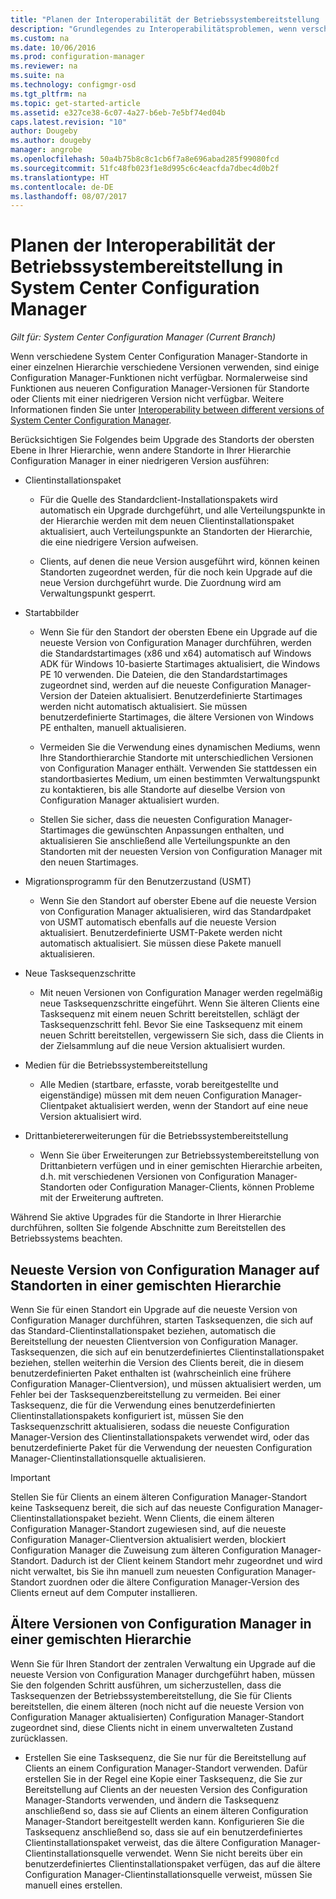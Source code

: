 ```yaml
---
title: "Planen der Interoperabilität der Betriebssystembereitstellung | Microsoft-Dokumentation"
description: "Grundlegendes zu Interoperabilitätsproblemen, wenn verschiedene System Center Configuration Manager-Standorte in einer einzelnen Hierarchie verschiedene Versionen verwenden."
ms.custom: na
ms.date: 10/06/2016
ms.prod: configuration-manager
ms.reviewer: na
ms.suite: na
ms.technology: configmgr-osd
ms.tgt_pltfrm: na
ms.topic: get-started-article
ms.assetid: e327ce38-6c07-4a27-b6eb-7e5bf74ed04b
caps.latest.revision: "10"
author: Dougeby
ms.author: dougeby
manager: angrobe
ms.openlocfilehash: 50a4b75b8c8c1cb6f7a8e696abad285f99080fcd
ms.sourcegitcommit: 51fc48fb023f1e8d995c6c4eacfda7dbec4d0b2f
ms.translationtype: HT
ms.contentlocale: de-DE
ms.lasthandoff: 08/07/2017
---
```

# <a name="planning-for-operating-system-deployment-interoperability-in-system-center-configuration-manager"></a>Planen der Interoperabilität der Betriebssystembereitstellung in System Center Configuration Manager

*Gilt für: System Center Configuration Manager (Current Branch)*

Wenn verschiedene System Center Configuration Manager-Standorte in einer einzelnen Hierarchie verschiedene Versionen verwenden, sind einige Configuration Manager-Funktionen nicht verfügbar. Normalerweise sind Funktionen aus neueren Configuration Manager-Versionen für Standorte oder Clients mit einer niedrigeren Version nicht verfügbar. Weitere Informationen finden Sie unter [Interoperability between different versions of System Center Configuration Manager](../../core/plan-design/hierarchy/interoperability-between-different-versions.md).  

 Berücksichtigen Sie Folgendes beim Upgrade des Standorts der obersten Ebene in Ihrer Hierarchie, wenn andere Standorte in Ihrer Hierarchie Configuration Manager in einer niedrigeren Version ausführen:  

-   Clientinstallationspaket  

    -   Für die Quelle des Standardclient-Installationspakets wird automatisch ein Upgrade durchgeführt, und alle Verteilungspunkte in der Hierarchie werden mit dem neuen Clientinstallationspaket aktualisiert, auch Verteilungspunkte an Standorten der Hierarchie, die eine niedrigere Version aufweisen.  

    -   Clients, auf denen die neue Version ausgeführt wird, können keinen Standorten zugeordnet werden, für die noch kein Upgrade auf die neue Version durchgeführt wurde. Die Zuordnung wird am Verwaltungspunkt gesperrt.  

-   Startabbilder  

    -   Wenn Sie für den Standort der obersten Ebene ein Upgrade auf die neueste Version von Configuration Manager durchführen, werden die Standardstartimages (x86 und x64) automatisch auf Windows ADK für Windows 10-basierte Startimages aktualisiert, die Windows PE 10 verwenden. Die Dateien, die den Standardstartimages zugeordnet sind, werden auf die neueste Configuration Manager-Version der Dateien aktualisiert. Benutzerdefinierte Startimages werden nicht automatisch aktualisiert. Sie müssen benutzerdefinierte Startimages, die ältere Versionen von Windows PE enthalten, manuell aktualisieren.  

    -   Vermeiden Sie die Verwendung eines dynamischen Mediums, wenn Ihre Standorthierarchie Standorte mit unterschiedlichen Versionen von Configuration Manager enthält. Verwenden Sie stattdessen ein standortbasiertes Medium, um einen bestimmten Verwaltungspunkt zu kontaktieren, bis alle Standorte auf dieselbe Version von Configuration Manager aktualisiert wurden.  

    -   Stellen Sie sicher, dass die neuesten Configuration Manager-Startimages die gewünschten Anpassungen enthalten, und aktualisieren Sie anschließend alle Verteilungspunkte an den Standorten mit der neuesten Version von Configuration Manager mit den neuen Startimages.  

-   Migrationsprogramm für den Benutzerzustand (USMT)  

    -   Wenn Sie den Standort auf oberster Ebene auf die neueste Version von Configuration Manager aktualisieren, wird das Standardpaket von USMT automatisch ebenfalls auf die neueste Version aktualisiert. Benutzerdefinierte USMT-Pakete werden nicht automatisch aktualisiert. Sie müssen diese Pakete manuell aktualisieren.  

-   Neue Tasksequenzschritte  

    -   Mit neuen Versionen von Configuration Manager werden regelmäßig neue Tasksequenzschritte eingeführt. Wenn Sie älteren Clients eine Tasksequenz mit einem neuen Schritt bereitstellen, schlägt der Tasksequenzschritt fehl. Bevor Sie eine Tasksequenz mit einem neuen Schritt bereitstellen, vergewissern Sie sich, dass die Clients in der Zielsammlung auf die neue Version aktualisiert wurden.  

-   Medien für die Betriebssystembereitstellung  

    -   Alle Medien (startbare, erfasste, vorab bereitgestellte und eigenständige) müssen mit dem neuen Configuration Manager-Clientpaket aktualisiert werden, wenn der Standort auf eine neue Version aktualisiert wird.  

-   Drittanbietererweiterungen für die Betriebssystembereitstellung  

    -   Wenn Sie über Erweiterungen zur Betriebssystembereitstellung von Drittanbietern verfügen und in einer gemischten Hierarchie arbeiten, d.h. mit verschiedenen Versionen von Configuration Manager-Standorten oder Configuration Manager-Clients, können Probleme mit der Erweiterung auftreten.  

 Während Sie aktive Upgrades für die Standorte in Ihrer Hierarchie durchführen, sollten Sie folgende Abschnitte zum Bereitstellen des Betriebssystems beachten.  

## <a name="latest-version-of-configuration-manager-sites-in-a-mixed-hierarchy"></a>Neueste Version von Configuration Manager auf Standorten in einer gemischten Hierarchie  
 Wenn Sie für einen Standort ein Upgrade auf die neueste Version von Configuration Manager durchführen, starten Tasksequenzen, die sich auf das Standard-Clientinstallationspaket beziehen, automatisch die Bereitstellung der neuesten Clientversion von Configuration Manager. Tasksequenzen, die sich auf ein benutzerdefiniertes Clientinstallationspaket beziehen, stellen weiterhin die Version des Clients bereit, die in diesem benutzerdefinierten Paket enthalten ist (wahrscheinlich eine frühere Configuration Manager-Clientversion), und müssen aktualisiert werden, um Fehler bei der Tasksequenzbereitstellung zu vermeiden. Bei einer Tasksequenz, die für die Verwendung eines benutzerdefinierten Clientinstallationspakets konfiguriert ist, müssen Sie den Tasksequenzschritt aktualisieren, sodass die neueste Configuration Manager-Version des Clientinstallationspakets verwendet wird, oder das benutzerdefinierte Paket für die Verwendung der neuesten Configuration Manager-Clientinstallationsquelle aktualisieren.  

> [!IMPORTANT]  
>  Stellen Sie für Clients an einem älteren Configuration Manager-Standort keine Tasksequenz bereit, die sich auf das neueste Configuration Manager-Clientinstallationspaket bezieht. Wenn Clients, die einem älteren Configuration Manager-Standort zugewiesen sind, auf die neueste Configuration Manager-Clientversion aktualisiert werden, blockiert Configuration Manager die Zuweisung zum älteren Configuration Manager-Standort. Dadurch ist der Client keinem Standort mehr zugeordnet und wird nicht verwaltet, bis Sie ihn manuell zum neuesten Configuration Manager-Standort zuordnen oder die ältere Configuration Manager-Version des Clients erneut auf dem Computer installieren.  

## <a name="older-versions-of-configuration-manager-in-a-mixed-hierarchy"></a>Ältere Versionen von Configuration Manager in einer gemischten Hierarchie  
 Wenn Sie für Ihren Standort der zentralen Verwaltung ein Upgrade auf die neueste Version von Configuration Manager durchgeführt haben, müssen Sie den folgenden Schritt ausführen, um sicherzustellen, dass die Tasksequenzen der Betriebssystembereitstellung, die Sie für Clients bereitstellen, die einem älteren (noch nicht auf die neueste Version von Configuration Manager aktualisierten) Configuration Manager-Standort zugeordnet sind, diese Clients nicht in einem unverwalteten Zustand zurücklassen.  

-   Erstellen Sie eine Tasksequenz, die Sie nur für die Bereitstellung auf Clients an einem Configuration Manager-Standort verwenden. Dafür erstellen Sie in der Regel eine Kopie einer Tasksequenz, die Sie zur Bereitstellung auf Clients an der neuesten Version des Configuration Manager-Standorts verwenden, und ändern die Tasksequenz anschließend so, dass sie auf Clients an einem älteren Configuration Manager-Standort bereitgestellt werden kann. Konfigurieren Sie die Tasksequenz anschließend so, dass sie auf ein benutzerdefiniertes Clientinstallationspaket verweist, das die ältere Configuration Manager-Clientinstallationsquelle verwendet. Wenn Sie nicht bereits über ein benutzerdefiniertes Clientinstallationspaket verfügen, das auf die ältere Configuration Manager-Clientinstallationsquelle verweist, müssen Sie manuell eines erstellen.  
